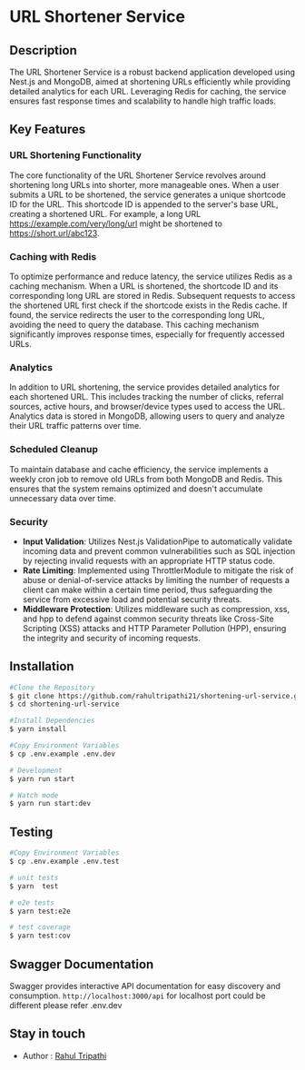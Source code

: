 # URL Shortener Service

## Description

The URL Shortener Service is a robust backend application developed using Nest.js and MongoDB, aimed at shortening URLs efficiently while providing detailed analytics for each URL. Leveraging Redis for caching, the service ensures fast response times and scalability to handle high traffic loads.

## Key Features

### URL Shortening Functionality

The core functionality of the URL Shortener Service revolves around shortening long URLs into shorter, more manageable ones. When a user submits a URL to be shortened, the service generates a unique shortcode ID for the URL. This shortcode ID is appended to the server's base URL, creating a shortened URL. For example, a long URL https://example.com/very/long/url might be shortened to https://short.url/abc123.

### Caching with Redis

To optimize performance and reduce latency, the service utilizes Redis as a caching mechanism. When a URL is shortened, the shortcode ID and its corresponding long URL are stored in Redis. Subsequent requests to access the shortened URL first check if the shortcode exists in the Redis cache. If found, the service redirects the user to the corresponding long URL, avoiding the need to query the database. This caching mechanism significantly improves response times, especially for frequently accessed URLs.

### Analytics

In addition to URL shortening, the service provides detailed analytics for each shortened URL. This includes tracking the number of clicks, referral sources, active hours, and browser/device types used to access the URL. Analytics data is stored in MongoDB, allowing users to query and analyze their URL traffic patterns over time.

### Scheduled Cleanup

To maintain database and cache efficiency, the service implements a weekly cron job to remove old URLs from both MongoDB and Redis. This ensures that the system remains optimized and doesn't accumulate unnecessary data over time.

### Security

- **Input Validation**: Utilizes Nest.js ValidationPipe to automatically validate incoming data and prevent common vulnerabilities such as SQL injection by rejecting invalid requests with an appropriate HTTP status code.
- **Rate Limiting**: Implemented using ThrottlerModule to mitigate the risk of abuse or denial-of-service attacks by limiting the number of requests a client can make within a certain time period, thus safeguarding the service from excessive load and potential security threats.
- **Middleware Protection**: Utilizes middleware such as compression, xss, and hpp to defend against common security threats like Cross-Site Scripting (XSS) attacks and HTTP Parameter Pollution (HPP), ensuring the integrity and security of incoming requests.

## Installation

```bash
#Clone the Repository
$ git clone https://github.com/rahultripathi21/shortening-url-service.git
$ cd shortening-url-service

#Install Dependencies
$ yarn install

#Copy Environment Variables
$ cp .env.example .env.dev

# Development
$ yarn run start

# Watch mode
$ yarn run start:dev
```

## Testing
```bash
#Copy Environment Variables
$ cp .env.example .env.test

# unit tests
$ yarn  test

# e2e tests
$ yarn test:e2e

# test coverage
$ yarn test:cov
```

## Swagger Documentation
Swagger provides interactive API documentation for easy discovery and consumption.
`http://localhost:3000/api` for localhost port could be different please refer .env.dev

## Stay in touch
- Author : [Rahul Tripathi](tripathirahul158@gmail.com)
